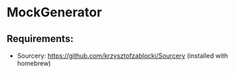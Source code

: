 # MockGenerator

## Requirements:
- Sourcery: https://github.com/krzysztofzablocki/Sourcery (installed with homebrew)
